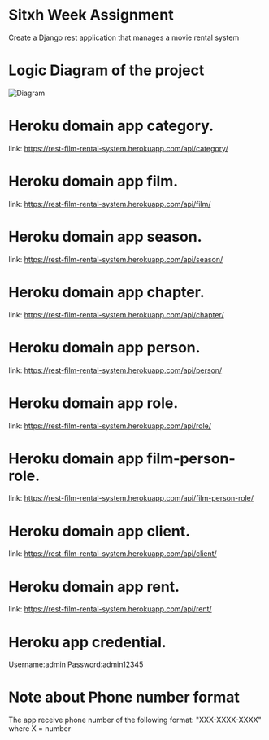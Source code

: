 # Sitxh Week Assignment
Create a Django rest application that manages a movie rental system

# Logic Diagram of the project
![Diagram](https://gitlab.com/t7501/fifth-week-assignment/-/blob/feature/django/models/img/Fifth%20Week%20Assignement%20UML.drawio.png)

# Heroku domain app category.
link: https://rest-film-rental-system.herokuapp.com/api/category/

# Heroku domain app film.
link: https://rest-film-rental-system.herokuapp.com/api/film/

# Heroku domain app season.
link: https://rest-film-rental-system.herokuapp.com/api/season/

# Heroku domain app chapter.
link: https://rest-film-rental-system.herokuapp.com/api/chapter/

# Heroku domain app person.
link: https://rest-film-rental-system.herokuapp.com/api/person/

# Heroku domain app role.
link: https://rest-film-rental-system.herokuapp.com/api/role/

# Heroku domain app film-person-role.
link: https://rest-film-rental-system.herokuapp.com/api/film-person-role/

# Heroku domain app client.
link: https://rest-film-rental-system.herokuapp.com/api/client/

# Heroku domain app rent.
link: https://rest-film-rental-system.herokuapp.com/api/rent/


# Heroku app credential.
Username:admin
Password:admin12345

# Note about Phone number format
The app receive phone number of the following format: "XXX-XXXX-XXXX" 
where X = number 